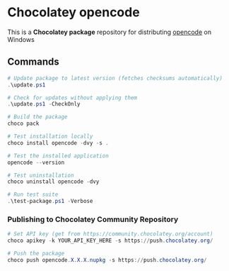 # Chocolatey opencode

This is a **Chocolatey package** repository for distributing [opencode](https://github.com/sst/opencode) on Windows

## Commands

```powershell
# Update package to latest version (fetches checksums automatically)
.\update.ps1

# Check for updates without applying them
.\update.ps1 -CheckOnly

# Build the package
choco pack

# Test installation locally
choco install opencode -dvy -s .

# Test the installed application
opencode --version

# Test uninstallation
choco uninstall opencode -dvy

# Run test suite
.\test-package.ps1 -Verbose
```

### Publishing to Chocolatey Community Repository

```powershell
# Set API key (get from https://community.chocolatey.org/account)
choco apikey -k YOUR_API_KEY_HERE -s https://push.chocolatey.org/

# Push the package
choco push opencode.X.X.X.nupkg -s https://push.chocolatey.org/
```

